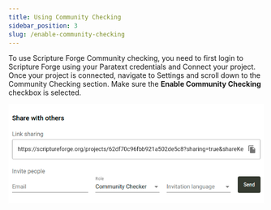 ```yaml
---
title: Using Community Checking
sidebar_position: 3
slug: /enable-community-checking
---
```


To use Scripture Forge Community checking, you need to first login to Scripture Forge using your Paratext credentials and Connect your project. Once your project is connected, navigate to Settings and scroll down to the Community Checking section. Make sure the **Enable Community Checking** checkbox is selected.

![](./1688833473.png)
